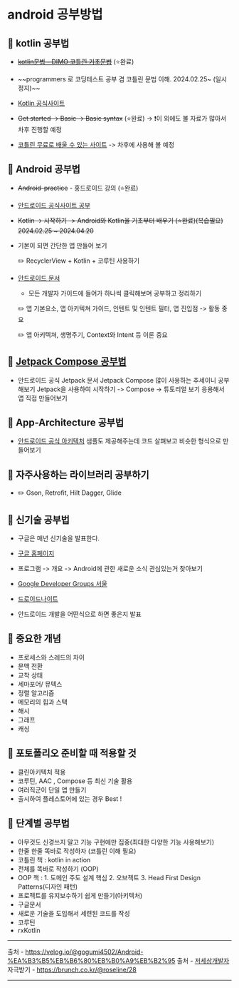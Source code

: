 # android 공부방법

## 📝 kotlin 공부법

 - ~~[kotlin문법 - DIMO 코틀린 기초문법](https://github.com/giyoungjang/kotlin-study/tree/main/kotlin%EB%AC%B8%EB%B2%95)~~ (⭐️완료)
 - ~~programmers 로 코딩테스트 공부 겸 코틀린 문법 이해. 2024.02.25~ (일시정지)~~

 - [Kotlin 공식사이트](https://kotlinlang.org/)
 - ~~Get started -> Basic -> Basic syntax~~ (⭐️완료) -> ❗️이 외에도 볼 자료가 많아서 차후 진행할 예정

 - [코틀린 무료로 배울 수 있는 사이트](https://hyperskill.org/tracks/18) -> 차후에 사용해 볼 예정
   
## 📝 Android 공부법

 - ~~Android-practice~~ - 홍드로이드 강의 (⭐️완료)
   
 - [안드로이드 공식사이트 공부](https://developer.android.com/?authuser=1&hl=ko)
 - ~~Kotlin -> 시작하기 -> Android와 Kotlin을 기초부터 배우기 (⭐️완료)(복습필요) 2024.02.25 ~ 2024.04.20~~
 - 기본이 되면 간단한 앱 만들어 보기
   
    ✏️ RecyclerView + Kotlin + 코루틴 사용하기
   
 - [안드로이드 문서](https://developer.android.com/develop?hl=ko)
   - 모든 개발자 가이드에 들어가 하나씩 클릭해보며 공부하고 정리하기
     
    ✏️ 앱 기본요소, 앱 아키텍쳐 가이드, 인텐트 및 인텐트 필터, 앱 진입점 -> 활동 중요

    ✏️ 앱 아키텍쳐, 생명주기, Context와 Intent 등 이론 중요

## 📝 [Jetpack Compose 공부법](https://developer.android.com/jetpack?hl=ko)
   - 안드로이드 공식 Jetpack 문서
      Jetpack Compose 많이 사용하는 추세이니 공부해보기
      Jetpack을 사용하여 시작하기 -> Compose -> 튜토리얼 보기
      응용해서 앱 직접 만들어보기

## 📝 App-Architecture 공부법
  - [안드로이드 공식 아키텍처](https://developer.android.com/topic/architecture?hl=ko)
    샘플도 제공해주는데 코드 살펴보고 비슷한 형식으로 만들어보기

## 📝 자주사용하는 라이브러리 공부하기

  - ✏️ Gson, Retrofit, Hilt Dagger, Glide

## 📝 신기술 공부법
  - 구글은 매년 신기술을 발표한다.

  - [구글 홈페이지](https://io.google/2022/intl/ko/)
  - 프로그램 -> 개요 -> Android에 관한 새로운 소식 관심있는거 찾아보기

  - [Google Developer Groups 서울](https://gdg.community.dev/gdg-seoul/)

  - [드로이드나이트](https://sites.google.com/view/dk21/?pli=1)
  - 안드로이드 개발을 어떤식으로 하면 좋은지 발표

## 📝 중요한 개념
  - 프로세스와 스레드의 차이
  - 문맥 전환
  - 교착 상태
  - 세마포어/ 뮤텍스
  - 정렬 알고리즘
  - 메모리의 힙과 스택
  - 해시
  - 그래프
  - 캐싱

## 📝 포토폴리오 준비할 때 적용할 것
  - 클린아키텍처 적용
  - 코루틴, AAC , Compose 등 최신 기술 활용
  - 여러직군이 단일 앱 만들기
  - 출시하여 플레스토어에 있는 경우 Best !

## 📝 단계별 공부법
- 아무것도 신경쓰지 말고 기능 구현에만 집중(최대한 다양한 기능 사용해보기)
- 한줄 한줄 똑바로 작성하자 (코틀린 이해 필요)
- 코틀린 책 : kotlin in action
- 전체를 똑바로 작성하기 (OOP)
- OOP 책 : 1. 도메인 주도 설계 핵심 2. 오브젝트 3. Head First Design Patterns(디자인 패턴)
- 프로젝트를 유지보수하기 쉽게 만들기(아키텍처)
- 구글문서
- 새로운 기술을 도입해서 세련된 코드를 작성
- 코루틴
- rxKotlin




---

출처 - <https://velog.io/@gogumi4502/Android-%EA%B3%B5%EB%B6%80%EB%B0%A9%EB%B2%95>
출처 - [저세상개발자](https://www.youtube.com/watch?v=6mkU04ZuQ5E)
자극받기 - <https://brunch.co.kr/@roseline/28>

---
